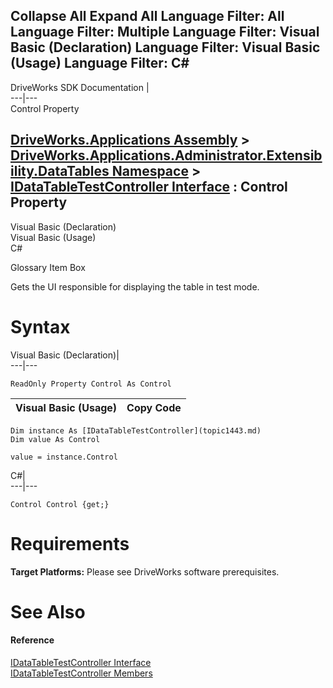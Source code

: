 Collapse All Expand All Language Filter: All  Language Filter: Multiple  Language Filter: Visual Basic (Declaration) Language Filter: Visual Basic (Usage) Language Filter: C#  
---  
DriveWorks SDK Documentation  |   
---|---  
Control Property   
  
[DriveWorks.Applications Assembly](topic13.md) > [DriveWorks.Applications.Administrator.Extensibility.DataTables Namespace](topic1432.md) > [IDataTableTestController Interface](topic1443.md) : Control Property  
---  
  
Visual Basic (Declaration)    
Visual Basic (Usage)    
C# 

Glossary Item Box

Gets the UI responsible for displaying the table in test mode. 

# Syntax

Visual Basic (Declaration)|   
---|---  
      
    
    ReadOnly Property Control As Control  
  
Visual Basic (Usage)| Copy Code  
---|---  
      
    
    Dim instance As [IDataTableTestController](topic1443.md)
    Dim value As Control
     
    value = instance.Control  
  
C#|   
---|---  
      
    
    Control Control {get;}  
  
# Requirements

**Target Platforms:** Please see DriveWorks software prerequisites.

# See Also

#### Reference

[IDataTableTestController Interface](topic1443.md)   
[IDataTableTestController Members](topic1444.md)


